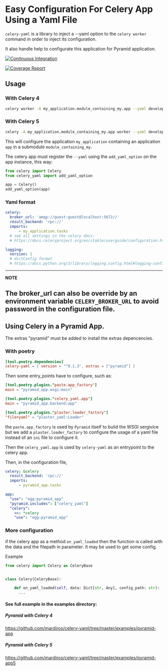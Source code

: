 # Easy Configuration For Celery App Using a Yaml File

`celery-yaml` is a library to inject a --yaml option to the `celery worker`
command in order to inject its configuration.

It also handle help to configurate this application for Pyramid application.


[![Continuous Integration](https://github.com/mardiros/celery-yaml/actions/workflows/main.yml/badge.svg)](https://github.com/mardiros/celery-yaml/actions/workflows/main.yml)

[![Coverage Report](https://codecov.io/gh/mardiros/celery-yaml/branch/master/graph/badge.svg)](https://codecov.io/gh/mardiros/celery-yaml)

## Usage

### With Celery 4

```sh
celery worker -A my_application.module_containing_my.app --yaml development.yaml ...
```

### With Celery 5

```sh
celery -A my_application.module_containing_my.app worker --yaml development.yaml ...
```


This will configure the application `my_application` containing an application
`app` in a submodule `module_containing_my`.

The celery app must register the `--yaml` using the `add_yaml_option` on the
app instance, this way:

```python
from celery import Celery
from celery_yaml import add_yaml_option

app = Celery()
add_yaml_option(app)
```

### Yaml format

```yaml
celery:
  broker_url: 'amqp://guest:guest@localhost:5672//'
  result_backend: 'rpc://'
  imports:
      - my_application.tasks
  # see all settings in the celery docs: 
  # https://docs.celeryproject.org/en/stable/userguide/configuration.html

logging:
  version: 1
  # dictConfig format
  # https://docs.python.org/3/library/logging.config.html#logging-config-dictschema
```

---
**NOTE**

The broker_url can also be override by an environment variable `CELERY_BROKER_URL`
to avoid password in the configuration file.
---

## Using Celery in a Pyramid App.

The extras "pyramid" must be added to install the extras depencencies.

### With poetry

```toml
[tool.poetry.dependencies]
celery-yaml = { version = "^0.1.3", extras = ["pyramid"] }
```

Then some entry_points have to configure, such as:

```toml
[tool.poetry.plugins."paste.app_factory"]
main = "pyramid_app.wsgi:main"

[tool.poetry.plugins."celery_yaml.app"]
main = "pyramid_app.backend:app"

[tool.poetry.plugins."plaster.loader_factory"]
"file+yaml" = "plaster_yaml:Loader"
```

the `paste.app_factory` is used by `Pyramid` itself to build the WSGI
sergivice but we add a `plaster.loader_factory` to configure the usage
of a yaml file instead of an `ini` file to configure it.

Then the `celery_yaml.app` is used by `celery-yaml` as an entrypoint to
the celery app.


Then, in the configuration file,

```yaml
celery: &celery
  result_backend: 'rpc://'
  imports:
      - pyramid_app.tasks

app:
  "use": "egg:pyramid_app"
  "pyramid.includes": ["celery_yaml"]
  "celery":
    <<: *celery
    "use": "egg:pyramid_app"

```

### More configuration

if the celery app as a method `on_yaml_loaded` then the function
is called with the data and the filepath in parameter.
It may be used to get some config.

Example

```python
from celery import Celery as CeleryBase


class Celery(CeleryBase):

    def on_yaml_loaded(self, data: Dict[str, Any], config_path: str):
      ...

```



#### See full example in the examples directory:

##### Pyramid with Celery 4
https://github.com/mardiros/celery-yaml/tree/master/examples/pyramid-app

##### Pyramid with Celery 5

https://github.com/mardiros/celery-yaml/tree/master/examples/pyramid-app5
